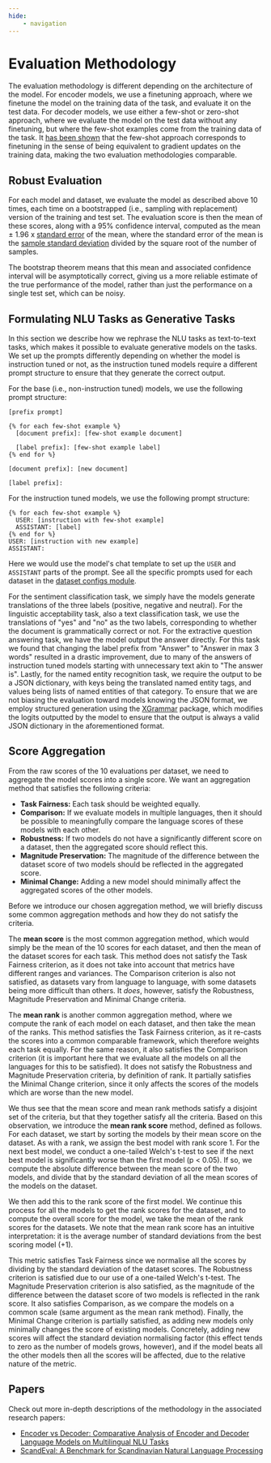 ```yaml
---
hide:
    - navigation
---
```

# Evaluation Methodology

The evaluation methodology is different depending on the architecture of the model. For
encoder models, we use a finetuning approach, where we finetune the model on the
training data of the task, and evaluate it on the test data. For decoder models, we use
either a few-shot or zero-shot approach, where we evaluate the model on the test data
without any finetuning, but where the few-shot examples come from the training data of
the task. It [has been shown](https://doi.org/10.48550/arXiv.2309.05858) that the few-shot
approach corresponds to finetuning in the sense of being equivalent to gradient updates
on the training data, making the two evaluation methodologies comparable.

## Robust Evaluation

For each model and dataset, we evaluate the model as described above 10 times, each time
on a bootstrapped (i.e., sampling with replacement) version of the training and test
set. The evaluation score is then the mean of these scores, along with a 95% confidence
interval, computed as the mean ± 1.96 x [standard
error](https://en.wikipedia.org/wiki/Standard_error) of the mean, where the standard
error of the mean is the [sample standard
deviation](https://en.wikipedia.org/wiki/Standard_deviation#Corrected_sample_standard_deviation)
divided by the square root of the number of samples.

The bootstrap theorem means that this mean and associated confidence interval will be
asymptotically correct, giving us a more reliable estimate of the true performance of
the model, rather than just the performance on a single test set, which can be noisy.

## Formulating NLU Tasks as Generative Tasks

In this section we describe how we rephrase the NLU tasks as text-to-text tasks, which
makes it possible to evaluate generative models on the tasks. We set up the prompts
differently depending on whether the model is instruction tuned or not, as the
instruction tuned models require a different prompt structure to ensure that they
generate the correct output.

For the base (i.e., non-instruction tuned) models, we use the following prompt
structure:

```
[prefix prompt]

{% for each few-shot example %}
  [document prefix]: [few-shot example document]

  [label prefix]: [few-shot example label]
{% end for %}

[document prefix]: [new document]

[label prefix]:
```

For the instruction tuned models, we use the following prompt structure:

```
{% for each few-shot example %}
  USER: [instruction with few-shot example]
  ASSISTANT: [label]
{% end for %}
USER: [instruction with new example]
ASSISTANT:
```

Here we would use the model's chat template to set up the `USER` and `ASSISTANT` parts
of the prompt. See all the specific prompts used for each dataset in the [dataset
configs module](/src/euroeval/dataset_configs/#euroeval.dataset_configs).

For the sentiment classification task, we simply have the models generate translations
of the three labels (positive, negative and neutral). For the linguistic acceptability
task, also a text classification task, we use the translations of "yes" and "no" as the
two labels, corresponding to whether the document is grammatically correct or not. For
the extractive question answering task, we have the model output the answer directly.
For this task we found that changing the label prefix from "Answer" to "Answer in max 3
words" resulted in a drastic improvement, due to many of the answers of instruction
tuned models starting with unnecessary text akin to "The answer is". Lastly, for the
named entity recognition task, we require the output to be a JSON dictionary, with keys
being the translated named entity tags, and values being lists of named entities of that
category. To ensure that we are not biasing the evaluation toward models knowing the
JSON format, we employ structured generation using the
[XGrammar](https://github.com/mlc-ai/xgrammar) package, which modifies the logits
outputted by the model to ensure that the output is always a valid JSON dictionary in
the aforementioned format.

## Score Aggregation

From the raw scores of the 10 evaluations per dataset, we need to aggregate
the model scores into a single score. We want an aggregation method that satisfies the
following criteria:

- **Task Fairness:** Each task should be weighted equally.
- **Comparison:** If we evaluate models in multiple languages, then it should be
  possible to meaningfully compare the language scores of these models with each other.
- **Robustness:** If two models do not have a significantly different score on a
  dataset, then the aggregated score should reflect this.
- **Magnitude Preservation:** The magnitude of the difference between the dataset score
  of two models should be reflected in the aggregated score.
- **Minimal Change:** Adding a new model should minimally affect the aggregated scores
  of the other models.

Before we introduce our chosen aggregation method, we will briefly discuss some common
aggregation methods and how they do not satisfy the criteria.

The **mean score** is the most common aggregation method, which would simply be the mean
of the 10 scores for each dataset, and then the mean of the dataset scores for each
task. This method does not satisfy the Task Fairness criterion, as it does not take into
account that metrics have different ranges and variances. The Comparison criterion is
also not satisfied, as datasets vary from language to language, with some datasets being
more difficult than others. It _does_, however, satisfy the Robustness, Magnitude
Preservation and Minimal Change criteria.

The **mean rank** is another common aggregation method, where we compute the rank of
each model on each dataset, and then take the mean of the ranks. This method satisfies
the Task Fairness criterion, as it re-casts the scores into a common comparable
framework, which therefore weights each task equally. For the same reason, it also
satisfies the Comparison criterion (it is important here that we evaluate all the models
on all the languages for this to be satisfied). It does not satisfy the Robustness and
Magnitude Preservation criteria, by definition of rank. It partially satisfies the
Minimal Change criterion, since it only affects the scores of the models which are worse
than the new model.

We thus see that the mean score and mean rank methods satisfy a disjoint set of the
criteria, but that they together satisfy all the criteria. Based on this observation, we
introduce the **mean rank score** method, defined as follows. For each dataset, we start
by sorting the models by their mean score on the dataset. As with a rank, we assign the
best model with rank score 1. For the next best model, we conduct a one-tailed Welch's
t-test to see if the next best model is significantly worse than the first model (p <
0.05). If so, we compute the absolute difference between the mean score of the two
models, and divide that by the standard deviation of all the mean scores of the models
on the dataset.

We then add this to the rank score of the first model. We continue this process for all
the models to get the rank scores for the dataset, and to compute the overall score for
the model, we take the mean of the rank scores for the datasets. We note that the mean
rank score has an intuitive interpretation: it is the average number of standard
deviations from the best scoring model (+1).

This metric satisfies Task Fairness since we normalise all the scores by dividing by the
standard deviation of the dataset scores. The Robustness criterion is satisfied due to
our use of a one-tailed Welch's t-test. The Magnitude Preservation criterion is also
satisfied, as the magnitude of the difference between the dataset score of two models is
reflected in the rank score. It also satisfies Comparison, as we compare the models on a
common scale (same argument as the mean rank method). Finally, the Minimal Change
criterion is partially satisfied, as adding new models only minimally changes the score
of existing models. Concretely, adding new scores will affect the standard deviation
normalising factor (this effect tends to zero as the number of models grows, however),
and if the model beats all the other models then all the scores will be affected, due to
the relative nature of the metric.

## Papers

Check out more in-depth descriptions of the methodology in the associated research
papers:

- [Encoder vs Decoder: Comparative Analysis of Encoder and Decoder Language Models on
  Multilingual NLU Tasks](https://doi.org/10.48550/arXiv.2406.13469)
- [ScandEval: A Benchmark for Scandinavian Natural Language
  Processing](https://aclanthology.org/2023.nodalida-1.20/)
